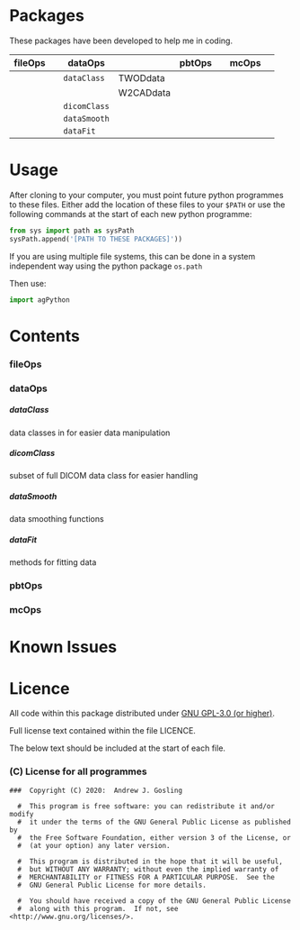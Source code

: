 #  Packages

These packages have been developed to help me in coding.

| fileOps | | dataOps | | pbtOps  | |  mcOps  | |
| --- | --- | --- | --- | --- | --- | --- | --- |
| | | `dataClass`  | TWODdata  | | | | |
| | |              | W2CADdata | | | | |
| | | `dicomClass` | | | | | |
| | | `dataSmooth` | | | | | |
| | | `dataFit`    | | | | | |


# Usage

After cloning to your computer, you must point future python programmes to these files.  Either add the location of these files to your `$PATH` or use the following commands at the start of each new python programme:

``` python
from sys import path as sysPath
sysPath.append('[PATH TO THESE PACKAGES]'))
```

If you are using multiple file systems, this can be done in a system independent way using the python package `os.path`

Then use:

```python
import agPython
```

#  Contents

###  fileOps

###  dataOps

#####  dataClass
data classes in for easier data manipulation

#####  dicomClass
subset of full DICOM data class for easier handling

#####  dataSmooth
data smoothing functions

#####  dataFit
methods for fitting data

###  pbtOps

###  mcOps


#  Known Issues

# Licence

All code within this package distributed under [GNU GPL-3.0 (or higher)](https://opensource.org/licenses/GPL-3.0).

Full license text contained within the file LICENCE.

The below text should be included at the start of each file.

###  (C) License for all programmes

```
###  Copyright (C) 2020:  Andrew J. Gosling

  #  This program is free software: you can redistribute it and/or modify
  #  it under the terms of the GNU General Public License as published by
  #  the Free Software Foundation, either version 3 of the License, or
  #  (at your option) any later version.

  #  This program is distributed in the hope that it will be useful,
  #  but WITHOUT ANY WARRANTY; without even the implied warranty of
  #  MERCHANTABILITY or FITNESS FOR A PARTICULAR PURPOSE.  See the
  #  GNU General Public License for more details.

  #  You should have received a copy of the GNU General Public License
  #  along with this program.  If not, see <http://www.gnu.org/licenses/>.
```
